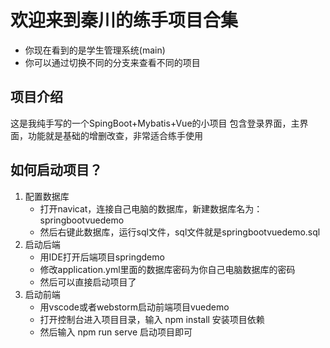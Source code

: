 # 欢迎来到秦川的练手项目合集

- 你现在看到的是学生管理系统(main)
- 你可以通过切换不同的分支来查看不同的项目

## 项目介绍
这是我纯手写的一个SpingBoot+Mybatis+Vue的小项目
包含登录界面，主界面，功能就是基础的增删改查，非常适合练手使用

## 如何启动项目？
1. 配置数据库
   - 打开navicat，连接自己电脑的数据库，新建数据库名为：springbootvuedemo
   - 然后右键此数据库，运行sql文件，sql文件就是springbootvuedemo.sql
2. 启动后端
   - 用IDE打开后端项目springdemo
   - 修改application.yml里面的数据库密码为你自己电脑数据库的密码
   - 然后可以直接启动项目了
3. 启动前端
   - 用vscode或者webstorm启动前端项目vuedemo
   - 打开控制台进入项目目录，输入 npm install 安装项目依赖
   - 然后输入 npm run serve 启动项目即可
